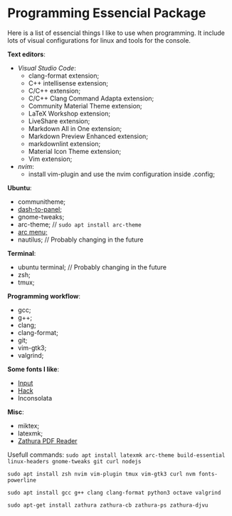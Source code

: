 # Programming Essencial Package

Here is a list of essencial things I like to use when programming. It include lots of visual
configurations for linux and tools for the console.

**Text editors**:
- _Visual Studio Code_:
  * clang-format extension;
  * C++ intellisense extension;
  * C/C++ extension;
  * C/C++ Clang Command Adapta extension;
  * Community Material Theme extension;
  * LaTeX Workshop extension;
  * LiveShare extension;
  * Markdown All in One extension;
  * Markdown Preview Enhanced extension;
  * markdownlint extension;
  * Material Icon Theme extension;
  * Vim extension;
- _nvim_:
  * install vim-plugin and use the nvim configuration inside .config;

**Ubuntu**:
- communitheme;
- [dash-to-panel;](https://extensions.gnome.org/extension/1160/dash-to-panel/)
- gnome-tweaks;
- arc-theme; // `sudo apt install arc-theme`
- [arc menu;](https://extensions.gnome.org/extension/1228/arc-menu/)
- nautilus;  // Probably changing in the future

**Terminal**:
- ubuntu terminal; // Probably changing in the future
- zsh;
- tmux;

**Programming workflow**:
- gcc;
- g++;
- clang;
- clang-format;
- git;
- vim-gtk3;
- valgrind;

**Some fonts I like**:
 - [Input](https://input.fontbureau.com/preview/)
 - [Hack](https://sourcefoundry.org/hack/)
 - Inconsolata

**Misc**:
- miktex;
- latexmk;
- [Zathura PDF Reader](https://pwmt.org/projects/zathura/)


Usefull commands:
`sudo apt install latexmk arc-theme build-essential linux-headers gnome-tweaks git curl nodejs`

`sudo apt install zsh nvim vim-plugin tmux vim-gtk3 curl nvm fonts-powerline`

`sudo apt install gcc g++ clang clang-format python3 octave valgrind`

`sudo apt-get install zathura zathura-cb zathura-ps zathura-djvu`
